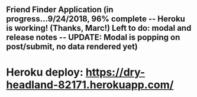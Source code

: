 ## Friend Finder Application (in progress...9/24/2018, 96% complete -- Heroku is working! (Thanks, Marc!) Left to do: modal and release notes -- UPDATE: Modal is popping on post/submit, no data rendered yet)

# Heroku deploy: https://dry-headland-82171.herokuapp.com/